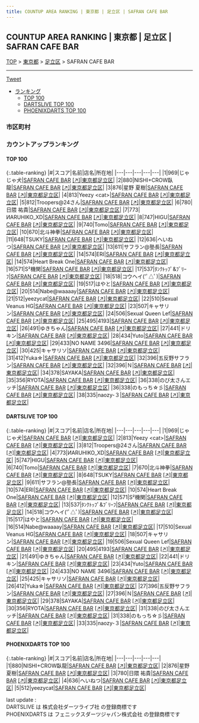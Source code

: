 ```yaml
---
title: COUNTUP AREA RANKING | 東京都 | 足立区 | SAFRAN CAFE BAR
---
```

## COUNTUP AREA RANKING | 東京都 | 足立区 | SAFRAN CAFE BAR

[TOP](/darts/rank/) > [東京都](/darts/rank/東京都/) > [足立区](/darts/rank/東京都/足立区/) > SAFRAN CAFE BAR

___

<a href="https://twitter.com/share?ref_src=twsrc%5Etfw" data-text="COUNTUP AREA RANKING | 東京都足立区SAFRAN CAFE BAR" class="twitter-share-button" data-hashtags="DARTSLIVE,PHOENIXDARTS,darts,ダーツ" data-show-count="false">Tweet</a>

* [ランキング](#カウントアップランキング)
    * [TOP 100](#top-100)
    * [DARTSLIVE TOP 100](#dartslive-top-100)
    * [PHOENIXDARTS TOP 100](#phoenixdarts-top-100)

### 市区町村

<ul>

</ul>

### カウントアップランキング

#### TOP 100



{:.table-ranking}
|#|スコア|名前|店名|所在地|
|---|---|---|---|---|
|1|969|<span class="rank-name-dl">じゃじゃ犬</span>|<a href="/darts/rank/shops/02f2e0e53a987e670d9b047a20a7ba1e.html">SAFRAN CAFE BAR</a> <a href="https://search.dartslive.com/jp/shop/02f2e0e53a987e670d9b047a20a7ba1e">[↗]</a>|<a href="/darts/rank/東京都/足立区">東京都足立区</a>|
|2|880|<span class="rank-name-pd">NISHI+CROW臥龍</span>|<a href="/darts/rank/shops/66078.html">SAFRAN CAFE BAR</a> <a href="https://vs.phoenixdarts.com/jp/shop/shopDetailInfo/s_66078?s_seq=66078">[↗]</a>|<a href="/darts/rank/東京都/足立区">東京都足立区</a>|
|3|876|<span class="rank-name-pd"><span class="pro-icon-pd"></span>星野 夏樹</span>|<a href="/darts/rank/shops/66078.html">SAFRAN CAFE BAR</a> <a href="https://vs.phoenixdarts.com/jp/shop/shopDetailInfo/s_66078?s_seq=66078">[↗]</a>|<a href="/darts/rank/東京都/足立区">東京都足立区</a>|
|4|813|<span class="rank-name-dl">Yeezy &lt;cat&gt;</span>|<a href="/darts/rank/shops/02f2e0e53a987e670d9b047a20a7ba1e.html">SAFRAN CAFE BAR</a> <a href="https://search.dartslive.com/jp/shop/02f2e0e53a987e670d9b047a20a7ba1e">[↗]</a>|<a href="/darts/rank/東京都/足立区">東京都足立区</a>|
|5|812|<span class="rank-name-dl">Troopers@24さん</span>|<a href="/darts/rank/shops/02f2e0e53a987e670d9b047a20a7ba1e.html">SAFRAN CAFE BAR</a> <a href="https://search.dartslive.com/jp/shop/02f2e0e53a987e670d9b047a20a7ba1e">[↗]</a>|<a href="/darts/rank/東京都/足立区">東京都足立区</a>|
|6|780|<span class="rank-name-pd"><span class="pro-icon-pd"></span>日隈 祐貴</span>|<a href="/darts/rank/shops/66078.html">SAFRAN CAFE BAR</a> <a href="https://vs.phoenixdarts.com/jp/shop/shopDetailInfo/s_66078?s_seq=66078">[↗]</a>|<a href="/darts/rank/東京都/足立区">東京都足立区</a>|
|7|773|<span class="rank-name-dl">ИARUHIKO_XD</span>|<a href="/darts/rank/shops/02f2e0e53a987e670d9b047a20a7ba1e.html">SAFRAN CAFE BAR</a> <a href="https://search.dartslive.com/jp/shop/02f2e0e53a987e670d9b047a20a7ba1e">[↗]</a>|<a href="/darts/rank/東京都/足立区">東京都足立区</a>|
|8|747|<span class="rank-name-dl">HIGU</span>|<a href="/darts/rank/shops/02f2e0e53a987e670d9b047a20a7ba1e.html">SAFRAN CAFE BAR</a> <a href="https://search.dartslive.com/jp/shop/02f2e0e53a987e670d9b047a20a7ba1e">[↗]</a>|<a href="/darts/rank/東京都/足立区">東京都足立区</a>|
|9|740|<span class="rank-name-dl">Tomo</span>|<a href="/darts/rank/shops/02f2e0e53a987e670d9b047a20a7ba1e.html">SAFRAN CAFE BAR</a> <a href="https://search.dartslive.com/jp/shop/02f2e0e53a987e670d9b047a20a7ba1e">[↗]</a>|<a href="/darts/rank/東京都/足立区">東京都足立区</a>|
|10|670|<span class="rank-name-dl">北斗神拳</span>|<a href="/darts/rank/shops/02f2e0e53a987e670d9b047a20a7ba1e.html">SAFRAN CAFE BAR</a> <a href="https://search.dartslive.com/jp/shop/02f2e0e53a987e670d9b047a20a7ba1e">[↗]</a>|<a href="/darts/rank/東京都/足立区">東京都足立区</a>|
|11|648|<span class="rank-name-dl">TSUKY</span>|<a href="/darts/rank/shops/02f2e0e53a987e670d9b047a20a7ba1e.html">SAFRAN CAFE BAR</a> <a href="https://search.dartslive.com/jp/shop/02f2e0e53a987e670d9b047a20a7ba1e">[↗]</a>|<a href="/darts/rank/東京都/足立区">東京都足立区</a>|
|12|636|<span class="rank-name-pd">へいねつ</span>|<a href="/darts/rank/shops/66078.html">SAFRAN CAFE BAR</a> <a href="https://vs.phoenixdarts.com/jp/shop/shopDetailInfo/s_66078?s_seq=66078">[↗]</a>|<a href="/darts/rank/東京都/足立区">東京都足立区</a>|
|13|611|<span class="rank-name-dl">サフラン@塾長</span>|<a href="/darts/rank/shops/02f2e0e53a987e670d9b047a20a7ba1e.html">SAFRAN CAFE BAR</a> <a href="https://search.dartslive.com/jp/shop/02f2e0e53a987e670d9b047a20a7ba1e">[↗]</a>|<a href="/darts/rank/東京都/足立区">東京都足立区</a>|
|14|574|<span class="rank-name-dl">ERI</span>|<a href="/darts/rank/shops/02f2e0e53a987e670d9b047a20a7ba1e.html">SAFRAN CAFE BAR</a> <a href="https://search.dartslive.com/jp/shop/02f2e0e53a987e670d9b047a20a7ba1e">[↗]</a>|<a href="/darts/rank/東京都/足立区">東京都足立区</a>|
|14|574|<span class="rank-name-dl">Heart Break One</span>|<a href="/darts/rank/shops/02f2e0e53a987e670d9b047a20a7ba1e.html">SAFRAN CAFE BAR</a> <a href="https://search.dartslive.com/jp/shop/02f2e0e53a987e670d9b047a20a7ba1e">[↗]</a>|<a href="/darts/rank/東京都/足立区">東京都足立区</a>|
|16|571|<span class="rank-name-dl">S²機関</span>|<a href="/darts/rank/shops/02f2e0e53a987e670d9b047a20a7ba1e.html">SAFRAN CAFE BAR</a> <a href="https://search.dartslive.com/jp/shop/02f2e0e53a987e670d9b047a20a7ba1e">[↗]</a>|<a href="/darts/rank/東京都/足立区">東京都足立区</a>|
|17|537|<span class="rank-name-dl">ﾀﾝｸﾄｯﾌﾟ&amp;ﾌﾞﾘｰﾌ</span>|<a href="/darts/rank/shops/02f2e0e53a987e670d9b047a20a7ba1e.html">SAFRAN CAFE BAR</a> <a href="https://search.dartslive.com/jp/shop/02f2e0e53a987e670d9b047a20a7ba1e">[↗]</a>|<a href="/darts/rank/東京都/足立区">東京都足立区</a>|
|18|518|<span class="rank-name-dl">コウヘイ(&#x27;ﾟ△ﾟ)</span>|<a href="/darts/rank/shops/02f2e0e53a987e670d9b047a20a7ba1e.html">SAFRAN CAFE BAR</a> <a href="https://search.dartslive.com/jp/shop/02f2e0e53a987e670d9b047a20a7ba1e">[↗]</a>|<a href="/darts/rank/東京都/足立区">東京都足立区</a>|
|19|517|<span class="rank-name-dl">はやと</span>|<a href="/darts/rank/shops/02f2e0e53a987e670d9b047a20a7ba1e.html">SAFRAN CAFE BAR</a> <a href="https://search.dartslive.com/jp/shop/02f2e0e53a987e670d9b047a20a7ba1e">[↗]</a>|<a href="/darts/rank/東京都/足立区">東京都足立区</a>|
|20|514|<span class="rank-name-dl">Nabe@waaaay</span>|<a href="/darts/rank/shops/02f2e0e53a987e670d9b047a20a7ba1e.html">SAFRAN CAFE BAR</a> <a href="https://search.dartslive.com/jp/shop/02f2e0e53a987e670d9b047a20a7ba1e">[↗]</a>|<a href="/darts/rank/東京都/足立区">東京都足立区</a>|
|21|512|<span class="rank-name-pd">yeezycat</span>|<a href="/darts/rank/shops/66078.html">SAFRAN CAFE BAR</a> <a href="https://vs.phoenixdarts.com/jp/shop/shopDetailInfo/s_66078?s_seq=66078">[↗]</a>|<a href="/darts/rank/東京都/足立区">東京都足立区</a>|
|22|510|<span class="rank-name-dl">Sexual Veanus HG</span>|<a href="/darts/rank/shops/02f2e0e53a987e670d9b047a20a7ba1e.html">SAFRAN CAFE BAR</a> <a href="https://search.dartslive.com/jp/shop/02f2e0e53a987e670d9b047a20a7ba1e">[↗]</a>|<a href="/darts/rank/東京都/足立区">東京都足立区</a>|
|23|507|<span class="rank-name-dl">キャサリン</span>|<a href="/darts/rank/shops/02f2e0e53a987e670d9b047a20a7ba1e.html">SAFRAN CAFE BAR</a> <a href="https://search.dartslive.com/jp/shop/02f2e0e53a987e670d9b047a20a7ba1e">[↗]</a>|<a href="/darts/rank/東京都/足立区">東京都足立区</a>|
|24|506|<span class="rank-name-dl">Sexual Queen Lef</span>|<a href="/darts/rank/shops/02f2e0e53a987e670d9b047a20a7ba1e.html">SAFRAN CAFE BAR</a> <a href="https://search.dartslive.com/jp/shop/02f2e0e53a987e670d9b047a20a7ba1e">[↗]</a>|<a href="/darts/rank/東京都/足立区">東京都足立区</a>|
|25|495|<span class="rank-name-dl">4193</span>|<a href="/darts/rank/shops/02f2e0e53a987e670d9b047a20a7ba1e.html">SAFRAN CAFE BAR</a> <a href="https://search.dartslive.com/jp/shop/02f2e0e53a987e670d9b047a20a7ba1e">[↗]</a>|<a href="/darts/rank/東京都/足立区">東京都足立区</a>|
|26|491|<span class="rank-name-dl">ゆきちゃん</span>|<a href="/darts/rank/shops/02f2e0e53a987e670d9b047a20a7ba1e.html">SAFRAN CAFE BAR</a> <a href="https://search.dartslive.com/jp/shop/02f2e0e53a987e670d9b047a20a7ba1e">[↗]</a>|<a href="/darts/rank/東京都/足立区">東京都足立区</a>|
|27|441|<span class="rank-name-dl">ドリキン</span>|<a href="/darts/rank/shops/02f2e0e53a987e670d9b047a20a7ba1e.html">SAFRAN CAFE BAR</a> <a href="https://search.dartslive.com/jp/shop/02f2e0e53a987e670d9b047a20a7ba1e">[↗]</a>|<a href="/darts/rank/東京都/足立区">東京都足立区</a>|
|28|434|<span class="rank-name-dl">Yuto</span>|<a href="/darts/rank/shops/02f2e0e53a987e670d9b047a20a7ba1e.html">SAFRAN CAFE BAR</a> <a href="https://search.dartslive.com/jp/shop/02f2e0e53a987e670d9b047a20a7ba1e">[↗]</a>|<a href="/darts/rank/東京都/足立区">東京都足立区</a>|
|29|433|<span class="rank-name-dl">NO NAME 3496</span>|<a href="/darts/rank/shops/02f2e0e53a987e670d9b047a20a7ba1e.html">SAFRAN CAFE BAR</a> <a href="https://search.dartslive.com/jp/shop/02f2e0e53a987e670d9b047a20a7ba1e">[↗]</a>|<a href="/darts/rank/東京都/足立区">東京都足立区</a>|
|30|425|<span class="rank-name-dl">キャサリソ</span>|<a href="/darts/rank/shops/02f2e0e53a987e670d9b047a20a7ba1e.html">SAFRAN CAFE BAR</a> <a href="https://search.dartslive.com/jp/shop/02f2e0e53a987e670d9b047a20a7ba1e">[↗]</a>|<a href="/darts/rank/東京都/足立区">東京都足立区</a>|
|31|412|<span class="rank-name-dl">Yuka☆</span>|<a href="/darts/rank/shops/02f2e0e53a987e670d9b047a20a7ba1e.html">SAFRAN CAFE BAR</a> <a href="https://search.dartslive.com/jp/shop/02f2e0e53a987e670d9b047a20a7ba1e">[↗]</a>|<a href="/darts/rank/東京都/足立区">東京都足立区</a>|
|32|396|<span class="rank-name-dl">五反野サフラン</span>|<a href="/darts/rank/shops/02f2e0e53a987e670d9b047a20a7ba1e.html">SAFRAN CAFE BAR</a> <a href="https://search.dartslive.com/jp/shop/02f2e0e53a987e670d9b047a20a7ba1e">[↗]</a>|<a href="/darts/rank/東京都/足立区">東京都足立区</a>|
|32|396|<span class="rank-name-dl">Ｎ</span>|<a href="/darts/rank/shops/02f2e0e53a987e670d9b047a20a7ba1e.html">SAFRAN CAFE BAR</a> <a href="https://search.dartslive.com/jp/shop/02f2e0e53a987e670d9b047a20a7ba1e">[↗]</a>|<a href="/darts/rank/東京都/足立区">東京都足立区</a>|
|34|378|<span class="rank-name-dl">SAYAKA</span>|<a href="/darts/rank/shops/02f2e0e53a987e670d9b047a20a7ba1e.html">SAFRAN CAFE BAR</a> <a href="https://search.dartslive.com/jp/shop/02f2e0e53a987e670d9b047a20a7ba1e">[↗]</a>|<a href="/darts/rank/東京都/足立区">東京都足立区</a>|
|35|356|<span class="rank-name-dl">RYOTA</span>|<a href="/darts/rank/shops/02f2e0e53a987e670d9b047a20a7ba1e.html">SAFRAN CAFE BAR</a> <a href="https://search.dartslive.com/jp/shop/02f2e0e53a987e670d9b047a20a7ba1e">[↗]</a>|<a href="/darts/rank/東京都/足立区">東京都足立区</a>|
|36|338|<span class="rank-name-dl">のび太さんエッチ</span>|<a href="/darts/rank/shops/02f2e0e53a987e670d9b047a20a7ba1e.html">SAFRAN CAFE BAR</a> <a href="https://search.dartslive.com/jp/shop/02f2e0e53a987e670d9b047a20a7ba1e">[↗]</a>|<a href="/darts/rank/東京都/足立区">東京都足立区</a>|
|36|338|<span class="rank-name-dl">のもっち☆彡</span>|<a href="/darts/rank/shops/02f2e0e53a987e670d9b047a20a7ba1e.html">SAFRAN CAFE BAR</a> <a href="https://search.dartslive.com/jp/shop/02f2e0e53a987e670d9b047a20a7ba1e">[↗]</a>|<a href="/darts/rank/東京都/足立区">東京都足立区</a>|
|38|335|<span class="rank-name-dl">naozy-３</span>|<a href="/darts/rank/shops/02f2e0e53a987e670d9b047a20a7ba1e.html">SAFRAN CAFE BAR</a> <a href="https://search.dartslive.com/jp/shop/02f2e0e53a987e670d9b047a20a7ba1e">[↗]</a>|<a href="/darts/rank/東京都/足立区">東京都足立区</a>|


#### DARTSLIVE TOP 100



{:.table-ranking}
|#|スコア|名前|店名|所在地|
|---|---|---|---|---|
|1|969|<span class="rank-name-dl">じゃじゃ犬</span>|<a href="/darts/rank/shops/02f2e0e53a987e670d9b047a20a7ba1e.html">SAFRAN CAFE BAR</a> <a href="https://search.dartslive.com/jp/shop/02f2e0e53a987e670d9b047a20a7ba1e">[↗]</a>|<a href="/darts/rank/東京都/足立区">東京都足立区</a>|
|2|813|<span class="rank-name-dl">Yeezy &lt;cat&gt;</span>|<a href="/darts/rank/shops/02f2e0e53a987e670d9b047a20a7ba1e.html">SAFRAN CAFE BAR</a> <a href="https://search.dartslive.com/jp/shop/02f2e0e53a987e670d9b047a20a7ba1e">[↗]</a>|<a href="/darts/rank/東京都/足立区">東京都足立区</a>|
|3|812|<span class="rank-name-dl">Troopers@24さん</span>|<a href="/darts/rank/shops/02f2e0e53a987e670d9b047a20a7ba1e.html">SAFRAN CAFE BAR</a> <a href="https://search.dartslive.com/jp/shop/02f2e0e53a987e670d9b047a20a7ba1e">[↗]</a>|<a href="/darts/rank/東京都/足立区">東京都足立区</a>|
|4|773|<span class="rank-name-dl">ИARUHIKO_XD</span>|<a href="/darts/rank/shops/02f2e0e53a987e670d9b047a20a7ba1e.html">SAFRAN CAFE BAR</a> <a href="https://search.dartslive.com/jp/shop/02f2e0e53a987e670d9b047a20a7ba1e">[↗]</a>|<a href="/darts/rank/東京都/足立区">東京都足立区</a>|
|5|747|<span class="rank-name-dl">HIGU</span>|<a href="/darts/rank/shops/02f2e0e53a987e670d9b047a20a7ba1e.html">SAFRAN CAFE BAR</a> <a href="https://search.dartslive.com/jp/shop/02f2e0e53a987e670d9b047a20a7ba1e">[↗]</a>|<a href="/darts/rank/東京都/足立区">東京都足立区</a>|
|6|740|<span class="rank-name-dl">Tomo</span>|<a href="/darts/rank/shops/02f2e0e53a987e670d9b047a20a7ba1e.html">SAFRAN CAFE BAR</a> <a href="https://search.dartslive.com/jp/shop/02f2e0e53a987e670d9b047a20a7ba1e">[↗]</a>|<a href="/darts/rank/東京都/足立区">東京都足立区</a>|
|7|670|<span class="rank-name-dl">北斗神拳</span>|<a href="/darts/rank/shops/02f2e0e53a987e670d9b047a20a7ba1e.html">SAFRAN CAFE BAR</a> <a href="https://search.dartslive.com/jp/shop/02f2e0e53a987e670d9b047a20a7ba1e">[↗]</a>|<a href="/darts/rank/東京都/足立区">東京都足立区</a>|
|8|648|<span class="rank-name-dl">TSUKY</span>|<a href="/darts/rank/shops/02f2e0e53a987e670d9b047a20a7ba1e.html">SAFRAN CAFE BAR</a> <a href="https://search.dartslive.com/jp/shop/02f2e0e53a987e670d9b047a20a7ba1e">[↗]</a>|<a href="/darts/rank/東京都/足立区">東京都足立区</a>|
|9|611|<span class="rank-name-dl">サフラン@塾長</span>|<a href="/darts/rank/shops/02f2e0e53a987e670d9b047a20a7ba1e.html">SAFRAN CAFE BAR</a> <a href="https://search.dartslive.com/jp/shop/02f2e0e53a987e670d9b047a20a7ba1e">[↗]</a>|<a href="/darts/rank/東京都/足立区">東京都足立区</a>|
|10|574|<span class="rank-name-dl">ERI</span>|<a href="/darts/rank/shops/02f2e0e53a987e670d9b047a20a7ba1e.html">SAFRAN CAFE BAR</a> <a href="https://search.dartslive.com/jp/shop/02f2e0e53a987e670d9b047a20a7ba1e">[↗]</a>|<a href="/darts/rank/東京都/足立区">東京都足立区</a>|
|10|574|<span class="rank-name-dl">Heart Break One</span>|<a href="/darts/rank/shops/02f2e0e53a987e670d9b047a20a7ba1e.html">SAFRAN CAFE BAR</a> <a href="https://search.dartslive.com/jp/shop/02f2e0e53a987e670d9b047a20a7ba1e">[↗]</a>|<a href="/darts/rank/東京都/足立区">東京都足立区</a>|
|12|571|<span class="rank-name-dl">S²機関</span>|<a href="/darts/rank/shops/02f2e0e53a987e670d9b047a20a7ba1e.html">SAFRAN CAFE BAR</a> <a href="https://search.dartslive.com/jp/shop/02f2e0e53a987e670d9b047a20a7ba1e">[↗]</a>|<a href="/darts/rank/東京都/足立区">東京都足立区</a>|
|13|537|<span class="rank-name-dl">ﾀﾝｸﾄｯﾌﾟ&amp;ﾌﾞﾘｰﾌ</span>|<a href="/darts/rank/shops/02f2e0e53a987e670d9b047a20a7ba1e.html">SAFRAN CAFE BAR</a> <a href="https://search.dartslive.com/jp/shop/02f2e0e53a987e670d9b047a20a7ba1e">[↗]</a>|<a href="/darts/rank/東京都/足立区">東京都足立区</a>|
|14|518|<span class="rank-name-dl">コウヘイ(&#x27;ﾟ△ﾟ)</span>|<a href="/darts/rank/shops/02f2e0e53a987e670d9b047a20a7ba1e.html">SAFRAN CAFE BAR</a> <a href="https://search.dartslive.com/jp/shop/02f2e0e53a987e670d9b047a20a7ba1e">[↗]</a>|<a href="/darts/rank/東京都/足立区">東京都足立区</a>|
|15|517|<span class="rank-name-dl">はやと</span>|<a href="/darts/rank/shops/02f2e0e53a987e670d9b047a20a7ba1e.html">SAFRAN CAFE BAR</a> <a href="https://search.dartslive.com/jp/shop/02f2e0e53a987e670d9b047a20a7ba1e">[↗]</a>|<a href="/darts/rank/東京都/足立区">東京都足立区</a>|
|16|514|<span class="rank-name-dl">Nabe@waaaay</span>|<a href="/darts/rank/shops/02f2e0e53a987e670d9b047a20a7ba1e.html">SAFRAN CAFE BAR</a> <a href="https://search.dartslive.com/jp/shop/02f2e0e53a987e670d9b047a20a7ba1e">[↗]</a>|<a href="/darts/rank/東京都/足立区">東京都足立区</a>|
|17|510|<span class="rank-name-dl">Sexual Veanus HG</span>|<a href="/darts/rank/shops/02f2e0e53a987e670d9b047a20a7ba1e.html">SAFRAN CAFE BAR</a> <a href="https://search.dartslive.com/jp/shop/02f2e0e53a987e670d9b047a20a7ba1e">[↗]</a>|<a href="/darts/rank/東京都/足立区">東京都足立区</a>|
|18|507|<span class="rank-name-dl">キャサリン</span>|<a href="/darts/rank/shops/02f2e0e53a987e670d9b047a20a7ba1e.html">SAFRAN CAFE BAR</a> <a href="https://search.dartslive.com/jp/shop/02f2e0e53a987e670d9b047a20a7ba1e">[↗]</a>|<a href="/darts/rank/東京都/足立区">東京都足立区</a>|
|19|506|<span class="rank-name-dl">Sexual Queen Lef</span>|<a href="/darts/rank/shops/02f2e0e53a987e670d9b047a20a7ba1e.html">SAFRAN CAFE BAR</a> <a href="https://search.dartslive.com/jp/shop/02f2e0e53a987e670d9b047a20a7ba1e">[↗]</a>|<a href="/darts/rank/東京都/足立区">東京都足立区</a>|
|20|495|<span class="rank-name-dl">4193</span>|<a href="/darts/rank/shops/02f2e0e53a987e670d9b047a20a7ba1e.html">SAFRAN CAFE BAR</a> <a href="https://search.dartslive.com/jp/shop/02f2e0e53a987e670d9b047a20a7ba1e">[↗]</a>|<a href="/darts/rank/東京都/足立区">東京都足立区</a>|
|21|491|<span class="rank-name-dl">ゆきちゃん</span>|<a href="/darts/rank/shops/02f2e0e53a987e670d9b047a20a7ba1e.html">SAFRAN CAFE BAR</a> <a href="https://search.dartslive.com/jp/shop/02f2e0e53a987e670d9b047a20a7ba1e">[↗]</a>|<a href="/darts/rank/東京都/足立区">東京都足立区</a>|
|22|441|<span class="rank-name-dl">ドリキン</span>|<a href="/darts/rank/shops/02f2e0e53a987e670d9b047a20a7ba1e.html">SAFRAN CAFE BAR</a> <a href="https://search.dartslive.com/jp/shop/02f2e0e53a987e670d9b047a20a7ba1e">[↗]</a>|<a href="/darts/rank/東京都/足立区">東京都足立区</a>|
|23|434|<span class="rank-name-dl">Yuto</span>|<a href="/darts/rank/shops/02f2e0e53a987e670d9b047a20a7ba1e.html">SAFRAN CAFE BAR</a> <a href="https://search.dartslive.com/jp/shop/02f2e0e53a987e670d9b047a20a7ba1e">[↗]</a>|<a href="/darts/rank/東京都/足立区">東京都足立区</a>|
|24|433|<span class="rank-name-dl">NO NAME 3496</span>|<a href="/darts/rank/shops/02f2e0e53a987e670d9b047a20a7ba1e.html">SAFRAN CAFE BAR</a> <a href="https://search.dartslive.com/jp/shop/02f2e0e53a987e670d9b047a20a7ba1e">[↗]</a>|<a href="/darts/rank/東京都/足立区">東京都足立区</a>|
|25|425|<span class="rank-name-dl">キャサリソ</span>|<a href="/darts/rank/shops/02f2e0e53a987e670d9b047a20a7ba1e.html">SAFRAN CAFE BAR</a> <a href="https://search.dartslive.com/jp/shop/02f2e0e53a987e670d9b047a20a7ba1e">[↗]</a>|<a href="/darts/rank/東京都/足立区">東京都足立区</a>|
|26|412|<span class="rank-name-dl">Yuka☆</span>|<a href="/darts/rank/shops/02f2e0e53a987e670d9b047a20a7ba1e.html">SAFRAN CAFE BAR</a> <a href="https://search.dartslive.com/jp/shop/02f2e0e53a987e670d9b047a20a7ba1e">[↗]</a>|<a href="/darts/rank/東京都/足立区">東京都足立区</a>|
|27|396|<span class="rank-name-dl">五反野サフラン</span>|<a href="/darts/rank/shops/02f2e0e53a987e670d9b047a20a7ba1e.html">SAFRAN CAFE BAR</a> <a href="https://search.dartslive.com/jp/shop/02f2e0e53a987e670d9b047a20a7ba1e">[↗]</a>|<a href="/darts/rank/東京都/足立区">東京都足立区</a>|
|27|396|<span class="rank-name-dl">Ｎ</span>|<a href="/darts/rank/shops/02f2e0e53a987e670d9b047a20a7ba1e.html">SAFRAN CAFE BAR</a> <a href="https://search.dartslive.com/jp/shop/02f2e0e53a987e670d9b047a20a7ba1e">[↗]</a>|<a href="/darts/rank/東京都/足立区">東京都足立区</a>|
|29|378|<span class="rank-name-dl">SAYAKA</span>|<a href="/darts/rank/shops/02f2e0e53a987e670d9b047a20a7ba1e.html">SAFRAN CAFE BAR</a> <a href="https://search.dartslive.com/jp/shop/02f2e0e53a987e670d9b047a20a7ba1e">[↗]</a>|<a href="/darts/rank/東京都/足立区">東京都足立区</a>|
|30|356|<span class="rank-name-dl">RYOTA</span>|<a href="/darts/rank/shops/02f2e0e53a987e670d9b047a20a7ba1e.html">SAFRAN CAFE BAR</a> <a href="https://search.dartslive.com/jp/shop/02f2e0e53a987e670d9b047a20a7ba1e">[↗]</a>|<a href="/darts/rank/東京都/足立区">東京都足立区</a>|
|31|338|<span class="rank-name-dl">のび太さんエッチ</span>|<a href="/darts/rank/shops/02f2e0e53a987e670d9b047a20a7ba1e.html">SAFRAN CAFE BAR</a> <a href="https://search.dartslive.com/jp/shop/02f2e0e53a987e670d9b047a20a7ba1e">[↗]</a>|<a href="/darts/rank/東京都/足立区">東京都足立区</a>|
|31|338|<span class="rank-name-dl">のもっち☆彡</span>|<a href="/darts/rank/shops/02f2e0e53a987e670d9b047a20a7ba1e.html">SAFRAN CAFE BAR</a> <a href="https://search.dartslive.com/jp/shop/02f2e0e53a987e670d9b047a20a7ba1e">[↗]</a>|<a href="/darts/rank/東京都/足立区">東京都足立区</a>|
|33|335|<span class="rank-name-dl">naozy-３</span>|<a href="/darts/rank/shops/02f2e0e53a987e670d9b047a20a7ba1e.html">SAFRAN CAFE BAR</a> <a href="https://search.dartslive.com/jp/shop/02f2e0e53a987e670d9b047a20a7ba1e">[↗]</a>|<a href="/darts/rank/東京都/足立区">東京都足立区</a>|


#### PHOENIXDARTS TOP 100



{:.table-ranking}
|#|スコア|名前|店名|所在地|
|---|---|---|---|---|
|1|880|<span class="rank-name-pd">NISHI+CROW臥龍</span>|<a href="/darts/rank/shops/66078.html">SAFRAN CAFE BAR</a> <a href="https://vs.phoenixdarts.com/jp/shop/shopDetailInfo/s_66078?s_seq=66078">[↗]</a>|<a href="/darts/rank/東京都/足立区">東京都足立区</a>|
|2|876|<span class="rank-name-pd"><span class="pro-icon-pd"></span>星野 夏樹</span>|<a href="/darts/rank/shops/66078.html">SAFRAN CAFE BAR</a> <a href="https://vs.phoenixdarts.com/jp/shop/shopDetailInfo/s_66078?s_seq=66078">[↗]</a>|<a href="/darts/rank/東京都/足立区">東京都足立区</a>|
|3|780|<span class="rank-name-pd"><span class="pro-icon-pd"></span>日隈 祐貴</span>|<a href="/darts/rank/shops/66078.html">SAFRAN CAFE BAR</a> <a href="https://vs.phoenixdarts.com/jp/shop/shopDetailInfo/s_66078?s_seq=66078">[↗]</a>|<a href="/darts/rank/東京都/足立区">東京都足立区</a>|
|4|636|<span class="rank-name-pd">へいねつ</span>|<a href="/darts/rank/shops/66078.html">SAFRAN CAFE BAR</a> <a href="https://vs.phoenixdarts.com/jp/shop/shopDetailInfo/s_66078?s_seq=66078">[↗]</a>|<a href="/darts/rank/東京都/足立区">東京都足立区</a>|
|5|512|<span class="rank-name-pd">yeezycat</span>|<a href="/darts/rank/shops/66078.html">SAFRAN CAFE BAR</a> <a href="https://vs.phoenixdarts.com/jp/shop/shopDetailInfo/s_66078?s_seq=66078">[↗]</a>|<a href="/darts/rank/東京都/足立区">東京都足立区</a>|


<div class="footer border-top border-gray-light mt-5 pt-3 text-right text-gray">
    last update : <span style="font-weight: italic" id="foot_last_modified"></span><br />
    DARTSLIVE は 株式会社ダーツライブ社 の登録商標です<br />
    PHOENIXDARTS は フェニックスダーツジャパン株式会社 の登録商標です<br />
</div>

<script src="https://cdnjs.cloudflare.com/ajax/libs/jquery.tablesorter/2.31.3/js/jquery.tablesorter.min.js" integrity="sha512-qzgd5cYSZcosqpzpn7zF2ZId8f/8CHmFKZ8j7mU4OUXTNRd5g+ZHBPsgKEwoqxCtdQvExE5LprwwPAgoicguNg==" crossorigin="anonymous" referrerpolicy="no-referrer"></script>
<link rel="stylesheet" href="https://cdnjs.cloudflare.com/ajax/libs/jquery.tablesorter/2.31.3/css/theme.default.min.css" integrity="sha512-wghhOJkjQX0Lh3NSWvNKeZ0ZpNn+SPVXX1Qyc9OCaogADktxrBiBdKGDoqVUOyhStvMBmJQ8ZdMHiR3wuEq8+w==" crossorigin="anonymous" referrerpolicy="no-referrer" />
<script>
$(function() {
    $(".table-ranking").tablesorter({sortList:[[0, 0]]});
    $("#foot_last_modified").text(formatDate(new Date(document.lastModified), 'yyyy-MM-dd HH:mm:ss'));
});
</script>

<script async src="https://platform.twitter.com/widgets.js" charset="utf-8"></script>